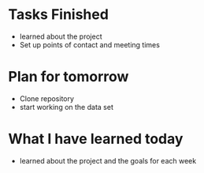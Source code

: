 Tasks Finished
==============
* learned about the project 
* Set up points of contact and meeting times 



Plan for tomorrow
===============
* Clone repository
* start working on the data set

What I have learned today
================
* learned about the project and the goals for each week 
